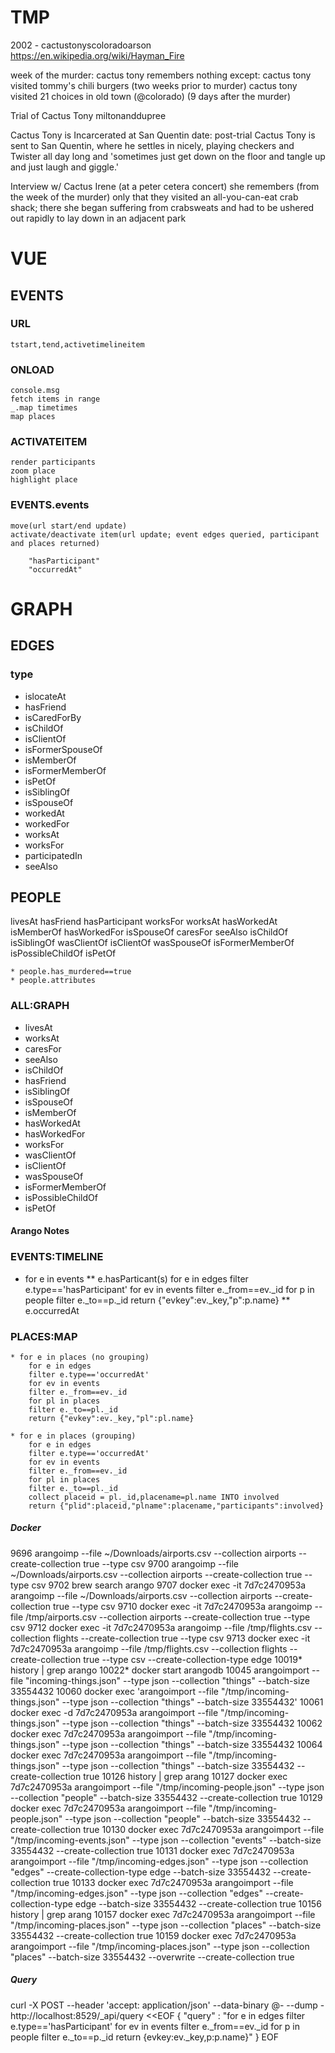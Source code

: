 # TMP

2002 - cactustonyscoloradoarson
https://en.wikipedia.org/wiki/Hayman_Fire

week of the murder:
cactus tony remembers nothing
except:
  cactus tony visited tommy's chili burgers (two weeks prior to murder)
  cactus tony visited 21 choices in old town (@colorado) (9 days after the murder)

Trial of Cactus Tony
  miltonanddupree

Cactus Tony is Incarcerated at San Quentin
  date: post-trial
  Cactus Tony is sent to San Quentin, where he settles in nicely, playing checkers and Twister all day long and 'sometimes just get down on the floor and tangle up and just laugh and giggle.'

Interview w/ Cactus Irene (at a peter cetera concert)
  she remembers (from the week of the murder) only that they visited an all-you-can-eat crab shack; there she began suffering from crabsweats and had to be ushered out rapidly to lay down in an adjacent park



# VUE

## EVENTS

### URL
	tstart,tend,activetimelineitem
### ONLOAD
	console.msg
	fetch items in range
	_.map timetimes
	map places
### ACTIVATEITEM
	render participants
	zoom place
	highlight place


### EVENTS.events
	move(url start/end update)
	activate/deactivate item(url update; event edges queried, participant and places returned)

		"hasParticipant"
		"occurredAt"

# GRAPH

## EDGES

### type

* islocateAt
* hasFriend
* isCaredForBy
* isChildOf
* isClientOf
* isFormerSpouseOf
* isMemberOf
* isFormerMemberOf
* isPetOf
* isSiblingOf
* isSpouseOf
* workedAt
* workedFor
* worksAt
* worksFor
* participatedIn
* seeAlso

## PEOPLE

livesAt
hasFriend
hasParticipant
worksFor
worksAt
hasWorkedAt
isMemberOf
hasWorkedFor
isSpouseOf
caresFor
seeAlso
isChildOf
isSiblingOf
wasClientOf
isClientOf
wasSpouseOf
isFormerMemberOf
isPossibleChildOf
isPetOf

	* people.has_murdered==true
	* people.attributes



### ALL:GRAPH
* livesAt
* worksAt
* caresFor
* seeAlso
* isChildOf
* hasFriend
* isSiblingOf
* isSpouseOf
* isMemberOf
* hasWorkedAt
* hasWorkedFor
* worksFor
* wasClientOf
* isClientOf
* wasSpouseOf
* isFormerMemberOf
* isPossibleChildOf
* isPetOf


#### Arango Notes

### EVENTS:TIMELINE

* for e in events
	** e.hasParticant(s)
		for e in edges
		filter e.type=='hasParticipant'
		for ev in events
		filter e._from==ev._id
		for p in people
		filter e._to==p._id
		return {"evkey":ev._key,"p":p.name}
	** e.occurredAt

### PLACES:MAP

	* for e in places (no grouping)
		for e in edges
		filter e.type=='occurredAt'
		for ev in events
		filter e._from==ev._id
		for pl in places
		filter e._to==pl._id
		return {"evkey":ev._key,"pl":pl.name}

	* for e in places (grouping)
		for e in edges
		filter e.type=='occurredAt'
		for ev in events
		filter e._from==ev._id
		for pl in places
		filter e._to==pl._id
		collect placeid = pl._id,placename=pl.name INTO involved
		return {"plid":placeid,"plname":placename,"participants":involved}



##### Docker
9696  arangoimp --file ~/Downloads/airports.csv --collection airports --create-collection true --type csv
 9700  arangoimp --file ~/Downloads/airports.csv --collection airports --create-collection true --type csv
 9702  brew search arango
 9707  docker exec -it 7d7c2470953a arangoimp --file ~/Downloads/airports.csv --collection airports --create-collection true --type csv
 9710  docker exec -it 7d7c2470953a arangoimp --file /tmp/airports.csv --collection airports --create-collection true --type csv
 9712  docker exec -it 7d7c2470953a arangoimp --file /tmp/flights.csv --collection flights --create-collection true --type csv
 9713  docker exec -it 7d7c2470953a arangoimp --file /tmp/flights.csv --collection flights --create-collection true --type csv --create-collection-type edge
10019* history | grep arango
10022* docker start arangodb
10045  arangoimport --file "incoming-things.json" --type json --collection "things" --batch-size 33554432
10060  docker exec 'arangoimport --file "/tmp/incoming-things.json" --type json --collection "things" --batch-size 33554432'
10061  docker exec -d 7d7c2470953a arangoimport --file "/tmp/incoming-things.json" --type json --collection "things" --batch-size 33554432
10062  docker exec 7d7c2470953a arangoimport --file "/tmp/incoming-things.json" --type json --collection "things" --batch-size 33554432
10064  docker exec 7d7c2470953a arangoimport --file "/tmp/incoming-things.json" --type json --collection "things" --batch-size 33554432 --create-collection true
10126  history | grep arang
10127  docker exec 7d7c2470953a arangoimport --file "/tmp/incoming-people.json" --type json --collection "people" --batch-size 33554432 --create-collection true
10129  docker exec 7d7c2470953a arangoimport --file "/tmp/incoming-people.json" --type json --collection "people" --batch-size 33554432 --create-collection true
10130  docker exec 7d7c2470953a arangoimport --file "/tmp/incoming-events.json" --type json --collection "events" --batch-size 33554432 --create-collection true
10131  docker exec 7d7c2470953a arangoimport --file "/tmp/incoming-edges.json" --type json --collection "edges" --create-collection-type edge --batch-size 33554432 --create-collection true
10133  docker exec 7d7c2470953a arangoimport --file "/tmp/incoming-edges.json" --type json --collection "edges" --create-collection-type edge --batch-size 33554432 --create-collection true
10156  history | grep arang
10157  docker exec 7d7c2470953a arangoimport --file "/tmp/incoming-places.json" --type json --collection "places" --batch-size 33554432 --create-collection true
10159  docker exec 7d7c2470953a arangoimport --file "/tmp/incoming-places.json" --type json --collection "places" --batch-size 33554432 --overwrite --create-collection true

##### Query

curl -X POST --header 'accept: application/json' --data-binary @- --dump - http://localhost:8529/_api/query <<EOF
{
  "query" : "for e in edges filter e.type=='hasParticipant' for ev in events filter e._from==ev._id for p in people filter e._to==p._id return {evkey:ev._key,p:p.name}"
}
EOF
